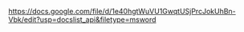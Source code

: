 https://docs.google.com/file/d/1e40hgtWuVU1GwqtUSjPrcJokUhBn-Vbk/edit?usp=docslist_api&filetype=msword
